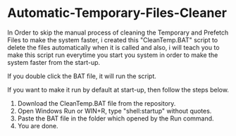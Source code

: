 # Automatic-Temporary-Files-Cleaner

In Order to skip the manual process of cleaning the Temporary and Prefetch Files to make the system faster, i created this "CleanTemp.BAT" script to delete the files automatically when it is called and also, i will teach you to make this script run everytime you start you system in order to make the system faster from the start-up.

If you double click the BAT file, it will run the script.

If you want to make it run by default at start-up, then follow the steps below.

1. Download the CleanTemp.BAT file from the repository.
2. Open Windows Run or WIN+R, type "shell:startup" without quotes.
3. Paste the BAT file in the folder which opened by the Run command.
4. You are done.

